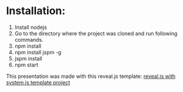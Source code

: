 # Installation:

1. Install nodejs
2. Go to the directory where the project was cloned and run following commands.
3. npm install
4. npm install jspm -g
5. jspm install
6. npm start

This presentation was made with this reveal.js template:
[reveal.js with system.js template project](https://github.com/dumbNickname/reveal-systemjs)